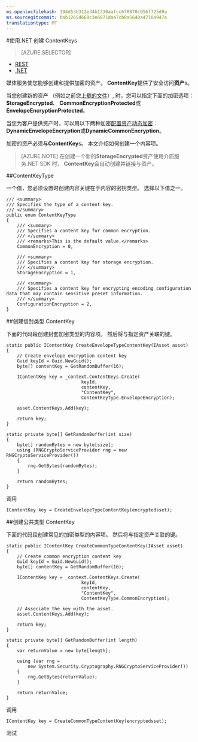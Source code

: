 ```yaml
---
ms.openlocfilehash: 194d53b312e34b1330aafcc678870c056f725d9a
ms.sourcegitcommit: bab1265d669c3e6871daa7cb8a5640a47104947a
translationtype: MT
---
```

<properties 
    pageTitle="使用.NET 创建 ContentKeys" 
    description="了解如何创建内容资产提供安全访问权限的注册表项。" 
    services="media-services" 
    documentationCenter="" 
    authors="Juliako" 
    manager="dwrede" 
    editor=""/>

<tags 
    ms.service="media-services" 
    ms.workload="media" 
    ms.tgt_pltfrm="na" 
    ms.devlang="na" 
    ms.topic="article" 
    ms.date="08/11/2015" 
    ms.author="juliako"/>


#使用.NET 创建 ContentKeys

> [AZURE.SELECTOR]
- [REST](media-services-rest-create-contentkey.md)
- [.NET](media-services-dotnet-create-contentkey.md)

媒体服务使您能够创建和提供加密的资产。 **ContentKey**提供了安全访问**资产**s。 

当您创建新的资产 （例如之前您[上载的文件](media-services-dotnet-upload-files.md)）, 时，您可以指定下面的加密选项︰ **StorageEncrypted**、 **CommonEncryptionProtected**或**EnvelopeEncryptionProtected**。 

当您为客户提供资产时，可以用以下两种加密[配置资产动态加密](media-services-dotnet-configure-asset-delivery-policy.md)︰ **DynamicEnvelopeEncryption**或**DynamicCommonEncryption**。

加密的资产必须与**ContentKey**s。 本文介绍如何创建一个内容项。

>[AZURE.NOTE] 在创建一个新的**StorageEncrypted**资产使用介质服务.NET SDK 时， **ContentKey**会自动创建并链接与资产。

##ContentKeyType

一个值，您必须设置时创建内容关键在于内容的密钥类型。 选择以下值之一。 

    /// <summary>
    /// Specifies the type of a content key.
    /// </summary>
    public enum ContentKeyType
    {
        /// <summary>
        /// Specifies a content key for common encryption.
        /// </summary>
        /// <remarks>This is the default value.</remarks>
        CommonEncryption = 0,

        /// <summary>
        /// Specifies a content key for storage encryption.
        /// </summary>
        StorageEncryption = 1,

        /// <summary>
        /// Specifies a content key for encrypting encoding configuration data that may contain sensitive preset information. 
        /// </summary>
        ConfigurationEncryption = 2,
    }

##<a id="envelope_contentkey"></a>创建信封类型 ContentKey

下面的代码段创建封套加密类型的内容项。 然后将与指定资产关联的键。

    static public IContentKey CreateEnvelopeTypeContentKey(IAsset asset)
    {
        // Create envelope encryption content key
        Guid keyId = Guid.NewGuid();
        byte[] contentKey = GetRandomBuffer(16);

        IContentKey key = _context.ContentKeys.Create(
                                keyId,
                                contentKey,
                                "ContentKey",
                                ContentKeyType.EnvelopeEncryption);

        asset.ContentKeys.Add(key);

        return key;
    }

    static private byte[] GetRandomBuffer(int size)
    {
        byte[] randomBytes = new byte[size];
        using (RNGCryptoServiceProvider rng = new RNGCryptoServiceProvider())
        {
            rng.GetBytes(randomBytes);
        }

        return randomBytes;
    }

调用

    IContentKey key = CreateEnvelopeTypeContentKey(encryptedsset);



##<a id="common_contentkey"></a>创建公共类型 ContentKey    

下面的代码段创建常见的加密类型的内容项。 然后将与指定资产关联的键。

    static public IContentKey CreateCommonTypeContentKey(IAsset asset)
    {
        // Create common encryption content key
        Guid keyId = Guid.NewGuid();
        byte[] contentKey = GetRandomBuffer(16);

        IContentKey key = _context.ContentKeys.Create(
                                keyId,
                                contentKey,
                                "ContentKey",
                                ContentKeyType.CommonEncryption);

        // Associate the key with the asset.
        asset.ContentKeys.Add(key);

        return key;
    }

    static private byte[] GetRandomBuffer(int length)
    {
        var returnValue = new byte[length];

        using (var rng =
            new System.Security.Cryptography.RNGCryptoServiceProvider())
        {
            rng.GetBytes(returnValue);
        }

        return returnValue;
    }
调用

    IContentKey key = CreateCommonTypeContentKey(encryptedsset); 
测试
